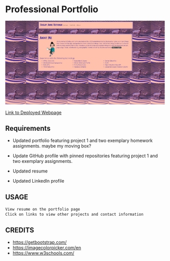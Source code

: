 # Professional Portfolio 

![](https://github.com/Q118/shelby_rothman/blob/master/Assets/app-screenshot.png)

[Link to Deployed Webpage](https://q118.github.io/shelby_rothman/)

## Requirements

* Updated portfolio featuring project 1 and two exemplary homework assignments. 
maybe my moving box? 

* Update GitHub profile with pinned repositories featuring project 1 and two exemplary assignments. 

* Updated resume

* Updated LinkedIn profile


## USAGE
    View resume on the portfolio page
    Click on links to view other projects and contact information

## CREDITS

* https://getbootstrap.com/
* https://imagecolorpicker.com/en
* https://www.w3schools.com/


